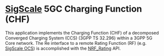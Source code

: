 # [SigScale](http://www.sigscale.org) 5GC Charging Function (CHF)

This application implements the Charging Function (CHF) of a decomposed
Converged Charging System (CCS) (3GPP TS 32.296) within a 3GPP 5G Core
network. The Re interface to a remote Rating Function (RF) (e.g.
[SigScale OCS](https://github.com/sigscale/ocs)) is accomplished with the
[NRF_Rating](https://app.swaggerhub.com/apis/SigScale/nrf-rating/1.1.0)
API.
 
